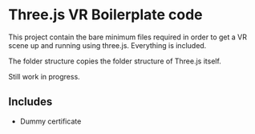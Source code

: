 # Three.js VR Boilerplate code

This project contain the bare minimum files required in order to get a VR scene up and running using three.js.  Everything is included.

The folder structure copies the folder structure of Three.js itself.

Still work in progress.

## Includes
* Dummy certificate 
